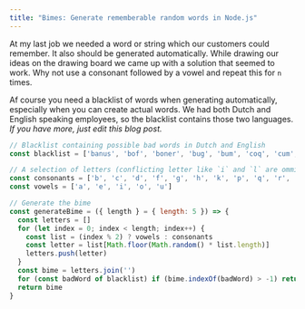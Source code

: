 ```yaml
---
title: "Bimes: Generate rememberable random words in Node.js"
---
```


At my last job we needed a word or string which our customers could remember. It also should be generated automatically. While drawing our ideas on the drawing board we came up with a solution that seemed to work. Why not use a consonant followed by a vowel and repeat this for `n` times.

Af course you need a blacklist of words when generating automatically, especially when you can create actual words. We had both Dutch and English speaking employees, so the blacklist contains those two languages. *If you have more, just edit this blog post.*

```js
// Blacklist containing possible bad words in Dutch and English
const blacklist = ['banus', 'bof', 'boner', 'bug', 'bum', 'coq', 'cum', 'dom', 'dop', 'dope', 'duwen', 'fag', 'fap', 'fuk', 'gay', 'gek', 'homo', 'hor', 'jemig', 'jezus', 'jiz', 'kak', 'kater', 'kike', 'kut', 'lul', 'moron', 'nemen', 'nig', 'niger', 'palen', 'penis', 'pik', 'pot', 'rape', 'rapin', 'satan', 'semen', 'sex', 'tit', 'tyfus', 'zak']

// A selection of letters (conflicting letter like `i` and `l` are ommitted)
const consonants = ['b', 'c', 'd', 'f', 'g', 'h', 'k', 'p', 'q', 'r', 's', 't', 'v', 'w']
const vowels = ['a', 'e', 'i', 'o', 'u']

// Generate the bime
const generateBime = ({ length } = { length: 5 }) => {
  const letters = []
  for (let index = 0; index < length; index++) {
    const list = (index % 2) ? vowels : consonants
    const letter = list[Math.floor(Math.random() * list.length)]
    letters.push(letter)
  }
  const bime = letters.join('')
  for (const badWord of blacklist) if (bime.indexOf(badWord) > -1) return generateBime({ length })
  return bime
}
```
